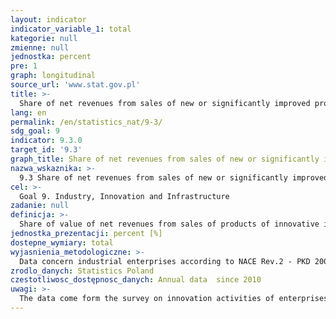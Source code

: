 ```yaml
---
layout: indicator
indicator_variable_1: total
kategorie: null
zmienne: null
jednostka: percent
pre: 1
graph: longitudinal
source_url: 'www.stat.gov.pl'
title: >-
  Share of net revenues from sales of new or significantly improved products in total turnover in industrial enterprises
lang: en
permalink: /en/statistics_nat/9-3/
sdg_goal: 9
indicator: 9.3.0
target_id: '9.3'
graph_title: Share of net revenues from sales of new or significantly improved products in total turnover in industrial enterprises
nazwa_wskaznika: >-
  9.3 Share of net revenues from sales of new or significantly improved products in total turnover in industrial enterprises
cel: >-
  Goal 9. Industry, Innovation and Infrastructure
zadanie: null
definicja: >-
  Share of value of net revenues from sales of products of innovative industrial enterprises in the total value of net revenues from sales of products of industrial enterprises that employ 10 and more persons.
jednostka_prezentacji: percent [%]
dostepne_wymiary: total
wyjasnienia_metodologiczne: >-
  Data concern industrial enterprises according to NACE Rev.2 - PKD 2007 classification, i.e. industrial enterprises whose predominant activity was classified into one of four sections: B - Mining and quarrying, C – Manufacturing, D – Electricity, gas, steam and air conditioning supply and E - Water supply  sewerage, waste management and remediation activities.Net revenues from sales of products include amounts due – without the value added tax - from the sale of products (goods and services), goods and materials.New product is a good and service that differ significantly in its characteristics or intended uses from products previously produced by an enterprise.Innovation activities are all scientific, technological, organisational, financial and commercial steps of enterprises which actually, or are intended to, lead to the implementation of innovations. Some of these activities are innovative, others are not novel activities but are necessary for the implementation of innovations. Innovation activities also include R&amp D that is not directly related to the development of a specific innovation.Product innovation is the introduction of a good or service that is new or significantly improved with respect to its characteristics or intended uses. This includes significant improvements in technical specifications, components and materials, incorporated software, user friendliness or other functional characteristics. Product innovations can utilise new knowledge or technologies, or can be based on new uses or combinations of existing knowledge or technologies. Product innovations in services consist in the introduction of significant improvements in the way services are offered, adding new functions or features to existing services or introducing brand new services.Products to be included to innovation do not have to be new to the market in which the enterprise operates, but it must be new, at least for the enterprise itself.Innovation survey is conducted on the basis of international methodology (Oslo Manual).Examples of product innovations: margarine that reduces blood cholesterol levels , global positioning systems GPS, proximity card, inbuilt wireless networking in laptops.
zrodlo_danych: Statistics Poland
czestotliwosc_dostępnosc_danych: Annual data  since 2010
uwagi: >-
  The data come form the survey on innovation activities of enterprises. Industrial enterprises in sections B, C, D, E of NACE Rev. 2, employing 10 and more persons, are included in the innovation survey. The survey is conducted on a total population of enterprises employing 50 and more persons and on the sample of other enterprises amounting to 25% of the population (excluding 2010, when the survey was conducted on a full population).
---
```


